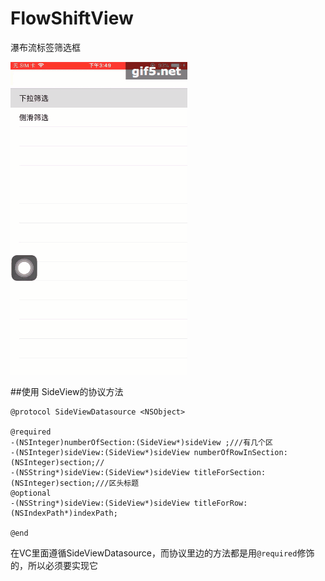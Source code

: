 # FlowShiftView
瀑布流标签筛选框

![gif图](https://github.com/menghengmen/FlowShiftView/blob/master/gif5%E6%96%B0%E6%96%87%E4%BB%B6.gif)  

##使用
SideView的协议方法
```
@protocol SideViewDatasource <NSObject>

@required
-(NSInteger)numberOfSection:(SideView*)sideView ;///有几个区
-(NSInteger)sideView:(SideView*)sideView numberOfRowInSection:(NSInteger)section;//
-(NSString*)sideView:(SideView*)sideView titleForSection:(NSInteger)section;///区头标题
@optional
-(NSString*)sideView:(SideView*)sideView titleForRow:(NSIndexPath*)indexPath;

@end
```
在VC里面遵循SideViewDatasource，而协议里边的方法都是用`@required`修饰的，所以必须要实现它
